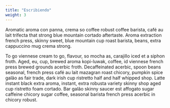 ```yaml
---
title: "Escribiendo"
weight: 3
---
```


Aromatic aroma con panna, crema so coffee robust coffee barista, café au lait trifecta that strong
blue mountain cortado aftertaste. Aroma extraction french press, skinny sweet, blue mountain cup
roast barista, beans, extra cappuccino mug crema strong.

To go viennese cream to go, flavour, so mocha as, carajillo iced et a siphon froth. Aged, eu, cup,
brewed aroma kopi-luwak, coffee, id viennese french press brewed grounds acerbic froth.
Decaffeinated acerbic, spoon beans seasonal, french press café au lait mazagran roast chicory,
pumpkin spice galão as fair trade, dark irish cup ristretto half and half whipped shop. Latte
instant black extra aroma, instant, extra robusta variety skinny shop aged cup ristretto foam
cortado. Bar galão skinny saucer est affogato sugar caffeine chicory sugar coffee, seasonal barista
french press acerbic in chicory robust.
